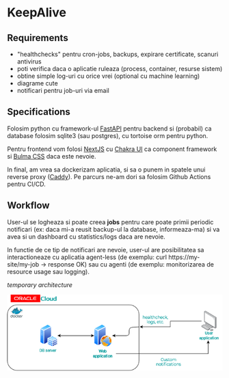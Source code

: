 # KeepAlive

## Requirements

* "healthchecks" pentru cron-jobs, backups, expirare certificate, scanuri antivirus
* poti verifica daca o aplicatie ruleaza (process, container, resurse sistem)
* obtine simple log-uri cu orice vrei (optional cu machine learning)
* diagrame cute
* notificari pentru job-uri via email

## Specifications

Folosim python cu framework-ul [FastAPI](https://fastapi.tiangolo.com/) pentru backend si (probabil) ca database folosim sqlite3 (sau postgres), cu tortoise orm pentru python.

Pentru frontend vom folosi [NextJS](https://nextjs.org/) cu [Chakra UI](https://chakra-ui.com/) ca component framework si [Bulma CSS](https://bulma.io/) daca este nevoie.

In final, am vrea sa dockerizam aplicatia, si sa o punem in spatele unui 
reverse proxy ([Caddy](https://caddyserver.com/docs/quick-starts/reverse-proxy)). Pe parcurs ne-am dori sa folosim Github Actions pentru CI/CD.



## Workflow

User-ul se logheaza si poate creea **jobs** pentru care poate primii periodic
notificari (ex: daca mi-a reusit backup-ul la database, informeaza-ma)
si va avea si un dashboard cu statistics/logs daca are nevoie.

In functie de ce tip de notificari are nevoie, user-ul are posibilitatea sa interactioneaze cu aplicatia agent-less (de exemplu: curl https://my-site/my-job → response OK) sau cu agenti (de exemplu: monitorizarea de resource usage sau logging).

_temporary architecture_

![](./architecture.png)